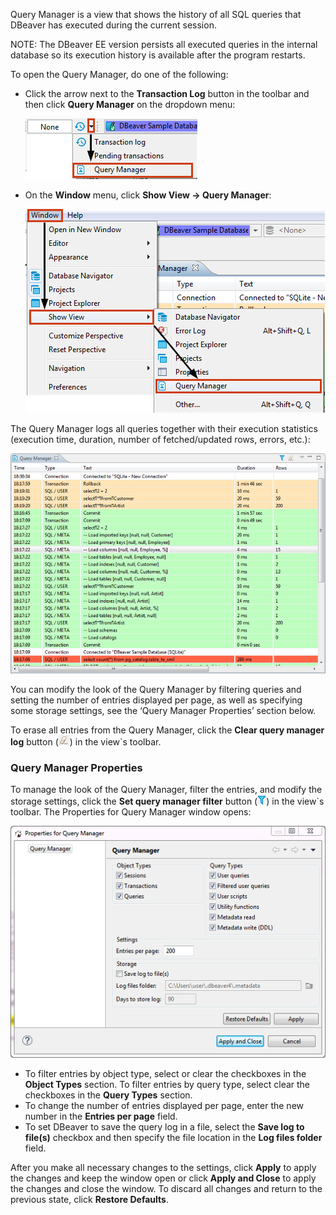 Query Manager is a view that shows the history of all SQL queries that DBeaver has executed during the current session.

NOTE: The DBeaver EE version persists all executed queries in the internal database so its execution history is available after the program restarts.

To open the Query Manager, do one of the following:
* Click the arrow next to the **Transaction Log** button in the toolbar and then click **Query Manager** on the dropdown menu:

  ![](images/ug/Query-Manager-open.png)

* On the **Window** menu, click **Show View -> Query Manager**:

  ![](images/ug/Query-Mmanager-open-menu.png)

The Query Manager logs all queries together with their execution statistics (execution time, duration, number of fetched/updated rows, errors, etc.):

![](images/ug/Query-Manager.png)

You can modify the look of the Query Manager by filtering queries and setting the number of entries displayed per page, as well as specifying some storage settings, see the ‘Query Manager Properties’ section below.

To erase all entries from the Query Manager, click the **Clear query manager log** button (![](images/ug/Clear-log-button.png)) in the view`s toolbar.

### Query Manager Properties
To manage the look of the Query Manager, filter the entries, and modify the storage settings, click the **Set query manager filter** button (![](images/ug/Filter-button.png)) in the view`s toolbar. The Properties for Query Manager window opens:

![](images/ug/Query-Manager-properties.png)

* To filter entries by object type, select or clear the checkboxes in the **Object Types** section. To filter entries by query type, select clear the checkboxes in the **Query Types** section.
* To change the number of entries displayed per page, enter the new number in the **Entries per page** field.
* To set DBeaver to save the query log in a file, select the **Save log to file(s)** checkbox and then specify the file location in the **Log files folder** field.

After you make all necessary changes to the settings, click **Apply** to apply the changes and keep the window open or click **Apply and Close** to apply the changes and close the window. To discard all changes and return to the previous state, click **Restore Defaults**. 
